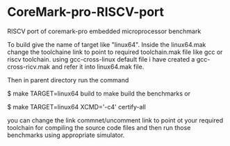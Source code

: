 # CoreMark-pro-RISCV-port
RISCV port of coremark-pro embedded microprocessor benchmark 

To build give the name of target like "linux64". Inside the linux64.mak change the toolchaine link to point to required toolchain.mak file like gcc or riscv toolchain. using gcc-cross-linux default file i have created a gcc-cross-ricv.mak and refer it into linux64.mak file.

Then in parent directory run the command

$       make TARGET=linux64 build
 to make build the benchmarks
or 

$   make TARGET=linux64 XCMD='-c4' certify-all

you can change the link commnet/uncomment link to point ot your required toolchain for compiling the source code files and then run those benchmarks using appropriate simulator.
